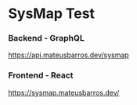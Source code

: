 # SysMap Test

### Backend - GraphQL
https://api.mateusbarros.dev/sysmap

### Frontend - React
https://sysmap.mateusbarros.dev/